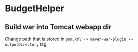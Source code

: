 # BudgetHelper

## Build war into Tomcat webapp dir
Change path that is stored in `pom.xml -> maven-war-plugin -> outputDirectory` tag.